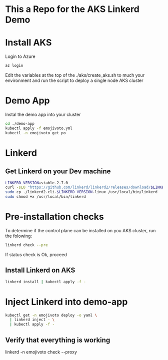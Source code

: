 # This a Repo for the AKS Linkerd Demo

# Install AKS

Login to Azure 

```bash
az login
```

Edit the variables at the top of the ./aks/create_aks.sh to much your environment and run the script to deploy a single node AKS cluster

# Demo App

Instal the demo app into your cluster

```bash
cd ./demo-app
kubectl apply -f emojivoto.yml
kubectl -n emojivoto get po
```

# Linkerd

## Get Linkerd on your Dev machine

```bash
LINKERD_VERSION=stable-2.7.0
curl -sLO "https://github.com/linkerd/linkerd2/releases/download/$LINKERD_VERSION/linkerd2-cli-$LINKERD_VERSION-linux"
sudo cp ./linkerd2-cli-$LINKERD_VERSION-linux /usr/local/bin/linkerd
sudo chmod +x /usr/local/bin/linkerd
```

# Pre-installation checks 

To determine if the control plane can be installed on you AKS cluster, run the folowing:

```bash
linkerd check --pre
```
If status check is Ok, proceed

## Install Linkerd on AKS

```bash
linkerd install | kubectl apply -f -
```

# Inject Linkerd into demo-app

```bash
kubectl get -n emojivoto deploy -o yaml \
  | linkerd inject - \
  | kubectl apply -f -
```

## Verify that everything is working

linkerd -n emojivoto check --proxy






